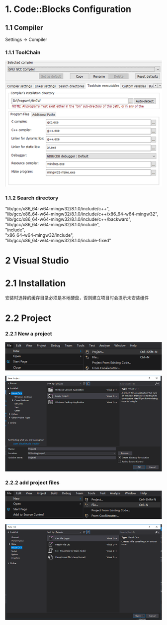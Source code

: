 # 1. Code::Blocks Configuration

## 1.1 Compiler

Settings -&gt; Compiler

### 1.1.1 ToolChain

![1552399495254](./assets/1552399495254.png)

### 1.1.2 Search directory

"lib/gcc/x86\_64-w64-mingw32/8.1.0/include/c++",  
"lib/gcc/x86\_64-w64-mingw32/8.1.0/include/c++/x86\_64-w64-mingw32",  
"lib/gcc/x86\_64-w64-mingw32/8.1.0/include/c++/backward",  
"lib/gcc/x86\_64-w64-mingw32/8.1.0/include",  
 "include",  
 "x86\_64-w64-mingw32/include",  
 "lib/gcc/x86\_64-w64-mingw32/8.1.0/include-fixed"

# 2 Visual Studio

# 2.1 Installation

安装时选择的缓存目录必须是本地硬盘，否则建立项目时会提示未安装组件

# 2.2 Project

### 2.2.1 New a project 

![空项目](./assets/1552541497338.png) 

![1552541530268](./assets/1552541530268.png)

### 2.2.2 add project files

![新建文件](./assets/1552541692540.png)

![1552541739363](./assets/1552541739363.png)